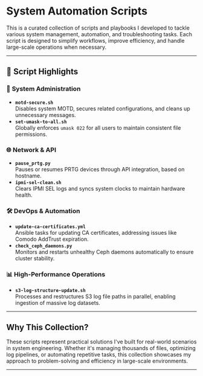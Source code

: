 # System Automation Scripts

This is a curated collection of scripts and playbooks I developed to tackle various system management, automation, and troubleshooting tasks. Each script is designed to simplify workflows, improve efficiency, and handle large-scale operations when necessary.

---

## 📂 Script Highlights

### 🔧 **System Administration**
- **`motd-secure.sh`**  
  Disables system MOTD, secures related configurations, and cleans up unnecessary messages.
- **`set-umask-to-all.sh`**  
  Globally enforces `umask 022` for all users to maintain consistent file permissions.

### 🌐 **Network & API**
- **`pause_prtg.py`**  
  Pauses or resumes PRTG devices through API integration, based on hostname.
- **`ipmi-sel-clean.sh`**  
  Clears IPMI SEL logs and syncs system clocks to maintain hardware health.

### 🛠️ **DevOps & Automation**
- **`update-ca-certificates.yml`**  
  Ansible tasks for updating CA certificates, addressing issues like Comodo AddTrust expiration.
- **`check_ceph_daemons.py`**  
  Monitors and restarts unhealthy Ceph daemons automatically to ensure cluster stability.

### 📊 **High-Performance Operations**
- **`s3-log-structure-update.sh`**  
  Processes and restructures S3 log file paths in parallel, enabling ingestion of massive log datasets.

---

## Why This Collection?
These scripts represent practical solutions I've built for real-world scenarios in system engineering. Whether it's managing thousands of files, optimizing log pipelines, or automating repetitive tasks, this collection showcases my approach to problem-solving and efficiency in large-scale environments.

---
